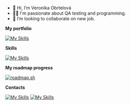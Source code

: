 - 👋 Hi, I’m Veronika Obrtelová
- 👩‍💻 I'm passionate about QA testing and programming.
- 💞️ I’m looking to collaborate on new job.

**My portfolio**

[![My Skills](https://skillicons.dev/icons?i=github)](https://veronikaobrtelova.netlify.app)

**Skills**

[![My Skills](https://skillicons.dev/icons?i=pycharm,vscode,python,selenium,html,css,js)](https://skillicons.dev)



**My roadmap progress**

[![roadmap.sh](https://roadmap.sh/card/tall/6543d8c14352f418f80d3349?variant=dark)](https://roadmap.sh)

**Contacts**

[![My Skills](https://skillicons.dev/icons?i=linkedin)](https://www.linkedin.com/in/veronika-obrtelov%C3%A1/)
[![My Skills](https://skillicons.dev/icons?i=gmail)](https://mail.google.com/mail/?view=cm&fs=1&to=veronika.obrtelova181@gmail.com)



